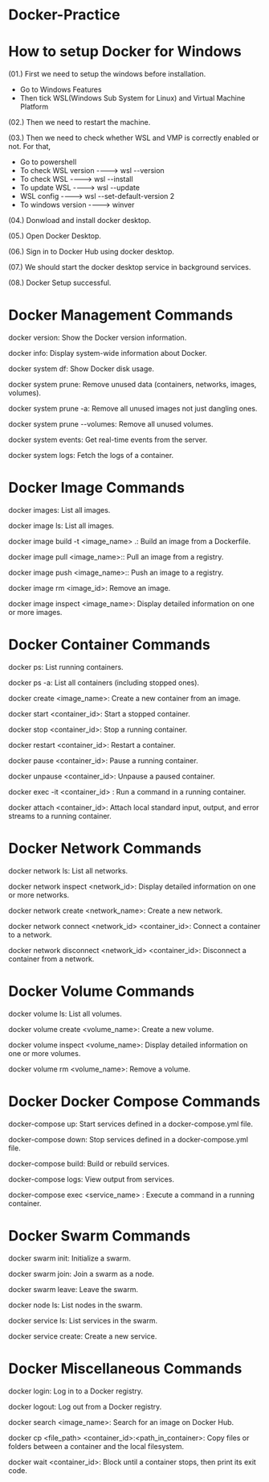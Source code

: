 # Docker-Practice  
 
# How to setup Docker for Windows  
 
(01.) First we need to setup the windows before installation.
  *   Go to Windows Features 
  *   Then tick WSL(Windows Sub System for Linux) and Virtual Machine Platform

(02.) Then we need to restart the machine. 

(03.) Then we need to check whether WSL and VMP is correctly enabled or not. 
      For that,
  *   Go to powershell
  *   To check WSL version ----> wsl --version
  *   To check WSL         ----> wsl --install
  *   To update WSL        ----> wsl --update
  *   WSL config           ----> wsl --set-default-version 2
  *   To windows version   ----> winver

(04.) Donwload and install docker desktop.

(05.) Open Docker Desktop.

(06.) Sign in to Docker Hub using docker desktop.

(07.) We should start the docker desktop service in background services.

(08.) Docker Setup successful.


# Docker Management Commands

docker version: Show the Docker version information.

docker info: Display system-wide information about Docker.

docker system df: Show Docker disk usage.

docker system prune: Remove unused data (containers, networks, images, volumes).

docker system prune -a: Remove all unused images not just dangling ones.

docker system prune --volumes: Remove all unused volumes.

docker system events: Get real-time events from the server.

docker system logs: Fetch the logs of a container.

# Docker Image Commands

docker images: List all images.

docker image ls: List all images.

docker image build -t <image_name> .: Build an image from a Dockerfile.

docker image pull <image_name>:<tag>: Pull an image from a registry.

docker image push <image_name>:<tag>: Push an image to a registry.

docker image rm <image_id>: Remove an image.

docker image inspect <image_name>: Display detailed information on one or more images.

# Docker Container Commands

docker ps: List running containers.

docker ps -a: List all containers (including stopped ones).

docker create <image_name>: Create a new container from an image.

docker start <container_id>: Start a stopped container.

docker stop <container_id>: Stop a running container.

docker restart <container_id>: Restart a container.

docker pause <container_id>: Pause a running container.

docker unpause <container_id>: Unpause a paused container.

docker exec -it <container_id> <command>: Run a command in a running container.

docker attach <container_id>: Attach local standard input, output, and error streams to a running container.

# Docker Network Commands

docker network ls: List all networks.

docker network inspect <network_id>: Display detailed information on one or more networks.

docker network create <network_name>: Create a new network.

docker network connect <network_id> <container_id>: Connect a container to a network.

docker network disconnect <network_id> <container_id>: Disconnect a container from a network.

# Docker Volume Commands

docker volume ls: List all volumes.

docker volume create <volume_name>: Create a new volume.

docker volume inspect <volume_name>: Display detailed information on one or more volumes.

docker volume rm <volume_name>: Remove a volume.

# Docker Docker Compose Commands

docker-compose up: Start services defined in a docker-compose.yml file.

docker-compose down: Stop services defined in a docker-compose.yml file.

docker-compose build: Build or rebuild services.

docker-compose logs: View output from services.

docker-compose exec <service_name> <command>: Execute a command in a running container.

# Docker Swarm Commands

docker swarm init: Initialize a swarm.

docker swarm join: Join a swarm as a node.

docker swarm leave: Leave the swarm.

docker node ls: List nodes in the swarm.

docker service ls: List services in the swarm.

docker service create: Create a new service.

# Docker Miscellaneous Commands

docker login: Log in to a Docker registry.

docker logout: Log out from a Docker registry.

docker search <image_name>: Search for an image on Docker Hub.

docker cp <file_path> <container_id>:<path_in_container>: Copy files or folders between a container and the local filesystem.

docker wait <container_id>: Block until a container stops, then print its exit code.
